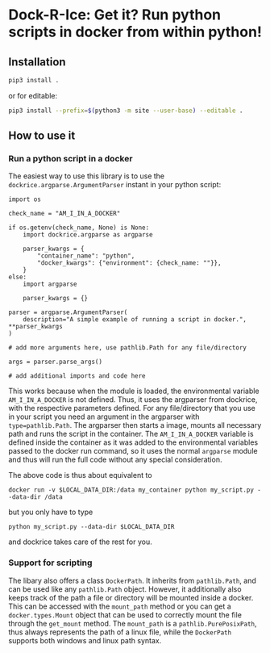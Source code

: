 # Dock-R-Ice: Get it? Run python scripts in docker from within python!

## Installation

```bash
pip3 install .
```
or for editable:

```bash
pip3 install --prefix=$(python3 -m site --user-base) --editable .
```

## How to use it

### Run a python script in a docker

The easiest way to use this library is to use the `dockrice.argparse.ArgumentParser` instant in your python script:


```
import os

check_name = "AM_I_IN_A_DOCKER"

if os.getenv(check_name, None) is None:
    import dockrice.argparse as argparse

    parser_kwargs = {
        "container_name": "python",
        "docker_kwargs": {"environment": {check_name: ""}},
    }
else:
    import argparse

    parser_kwargs = {}

parser = argparse.ArgumentParser(
    description="A simple example of running a script in docker.", **parser_kwargs
)

# add more arguments here, use pathlib.Path for any file/directory

args = parser.parse_args()

# add additional imports and code here
```

This works because when the module is loaded, the environmental variable `AM_I_IN_A_DOCKER` is not defined. Thus, it uses the argparser from dockrice, with the respective parameters defined. For any file/directory that you use in your script you need an argument in the argparser with `type=pathlib.Path`. The argparser then starts a image, mounts all necessary path and runs the script in the container. The `AM_I_IN_A_DOCKER` variable is defined inside the container as it was added to the environmental variables passed to the docker run command, so it uses the normal `argparse` module and thus will run the full code without any special consideration.

The above code is thus about equivalent to

```
docker run -v $LOCAL_DATA_DIR:/data my_container python my_script.py --data-dir /data
```

but you only have to type 

```
python my_script.py --data-dir $LOCAL_DATA_DIR
```

and dockrice takes care of the rest for you.

### Support for scripting

The libary also offers a class `DockerPath`. It inherits from `pathlib.Path`, and can be used like any `pathlib.Path` object. However, it additionally also keeps track of the path a file or directory will be mounted inside a docker. This can be accessed with the `mount_path` method or you can get a `docker.types.Mount` object that can be used to correctly mount the file through the `get_mount` method. The `mount_path` is a `pathlib.PurePosixPath`, thus always represents the path of a linux file, while the `DockerPath` supports both windows and linux path syntax.

